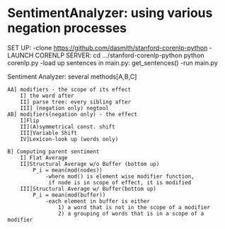 # SentimentAnalyzer: using various negation processes

SET UP:
	-clone https://github.com/dasmith/stanford-corenlp-python
	-LAUNCH CORENLP SERVER: 
		cd .../stanford-corenlp-python 
		python corenlp.py
	-load up sentences in main.py: get_sentences()
	-run main.py

Sentiment Analyzer:
	several methods[A,B,C]

	AA] modifiers - the scope of its effect
		I] the word after
		II] parse tree: every sibling after
		III] (negation only) negtool
	AB] modifiers(negation only) - the effect
		I]Flip
		II](A)symmetrical const. shift
		III]Variable Shift
		IV]Lexicon-look up (words only)

	B] Computing parent sentiment
		I] Flat Average
		II]Structural Average w/o Buffer (bottom up)
			P_i = mean(mod(nodes)) 
				-where mod() is element wise modifier function, 
				 if node is in scope of effect, it is modified
		III]Structural Average w/ Buffer(bottom up)
			P_i = mean(mod(buffer))
				-each element in buffer is either 
					1) a word that is not in the scope of a modifier
					2) a grouping of words that is in a scope of a modifier
